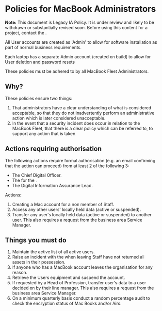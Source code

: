 # Policies for MacBook Administrators

**Note:** This document is Legacy IA Policy. It is under review and likely to be withdrawn or substantially revised soon. Before using this content for a project, contact the .

All User accounts are created as 'Admin' to allow for software installation as part of normal business requirements.

Each laptop has a separate Admin account \(created on build\) to allow for User deletion and password resets

These policies must be adhered to by all MacBook Fleet Administrators.

## Why?

These policies ensure two things:

1.  That administrators have a clear understanding of what is considered acceptable, so that they do not inadvertently perform an administrative action which is later considered unacceptable.
2.  In the event that a security incident does occur in relation to the MacBook Fleet, that there is a clear policy which can be referred to, to support any action that is taken.

## Actions requiring authorisation

The following actions require formal authorisation \(e.g. an email confirming that the action can proceed\) from at least 2 of the following 3:

-   The Chief Digital Officer.
-   The for the .
-   The Digital Information Assurance Lead.

Actions:

1.  Creating a Mac account for a non member of Staff.
2.  Access any other users' locally held data \(active or suspended\).
3.  Transfer any user's locally held data \(active or suspended\) to another user. This also requires a request from the business area Service Manager.

## Things you must do

1.  Maintain the active list of all active users.
2.  Raise an incident with the when leaving Staff have not returned all assets in their possession.
3.  If anyone who has a MacBook account leaves the organisation for any reason.
4.  Retrieve the Users equipment and suspend the account.
5.  If requested by a Head of Profession, transfer user's data to a user decided on by their line manager. This also requires a request from the business area Service Manager.
6.  On a minimum quarterly basis conduct a random percentage audit to check the encryption status of Mac Books and/or Airs.

